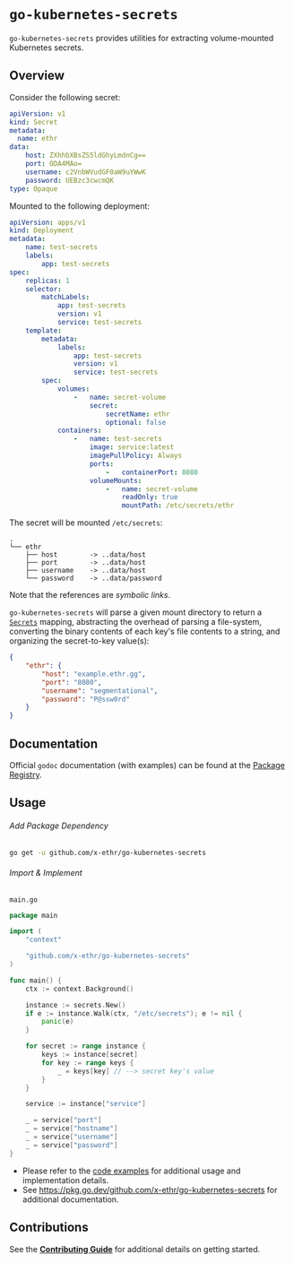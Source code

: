 # `go-kubernetes-secrets`

`go-kubernetes-secrets` provides utilities for extracting volume-mounted Kubernetes secrets.

## Overview

Consider the following secret:

```yaml
apiVersion: v1
kind: Secret
metadata:
  name: ethr
data:
    host: ZXhhbXBsZS5ldGhyLmdnCg==
    port: ODA4MAo=
    username: c2VnbWVudGF0aW9uYWwK
    password: UEBzc3cwcmQK
type: Opaque
```

Mounted to the following deployment:

```yaml
apiVersion: apps/v1
kind: Deployment
metadata:
    name: test-secrets
    labels:
        app: test-secrets
spec:
    replicas: 1
    selector:
        matchLabels:
            app: test-secrets
            version: v1
            service: test-secrets
    template:
        metadata:
            labels:
                app: test-secrets
                version: v1
                service: test-secrets
        spec:
            volumes:
                -   name: secret-volume
                    secret:
                        secretName: ethr
                        optional: false
            containers:
                -   name: test-secrets
                    image: service:latest
                    imagePullPolicy: Always
                    ports:
                        -   containerPort: 8080
                    volumeMounts:
                        -   name: secret-volume
                            readOnly: true
                            mountPath: /etc/secrets/ethr
```

The secret will be mounted `/etc/secrets`:

```
.
└── ethr
    ├── host        -> ..data/host
    ├── port        -> ..data/host
    ├── username    -> ..data/host
    └── password    -> ..data/password
```

Note that the references are *symbolic links*.

`go-kubernetes-secrets` will parse a given mount directory to return a [`Secrets`](./secrets.go) mapping, abstracting
the overhead of parsing a file-system, converting the binary contents of each key's file contents to a string, and
organizing the secret-to-key value(s):

```json
{
    "ethr": {
        "host": "example.ethr.gg",
        "port": "8080",
        "username": "segmentational",
        "password": "P@ssw0rd"
    }
}
```

## Documentation

Official `godoc` documentation (with examples) can be found at the [Package Registry](https://pkg.go.dev/github.com/x-ethr/color).

## Usage

###### Add Package Dependency

```bash
go get -u github.com/x-ethr/go-kubernetes-secrets
```

###### Import & Implement

`main.go`

```go
package main

import (
	"context"

	"github.com/x-ethr/go-kubernetes-secrets"
)

func main() {
	ctx := context.Background()

	instance := secrets.New()
	if e := instance.Walk(ctx, "/etc/secrets"); e != nil {
		panic(e)
	}

	for secret := range instance {
		keys := instance[secret]
		for key := range keys {
			_ = keys[key] // --> secret key's value
		}
	}

	service := instance["service"]

	_ = service["port"]
	_ = service["hostname"]
	_ = service["username"]
	_ = service["password"]
}

```

- Please refer to the [code examples](./example_test.go) for additional usage and implementation details.
- See https://pkg.go.dev/github.com/x-ethr/go-kubernetes-secrets for additional documentation.

## Contributions

See the [**Contributing Guide**](./CONTRIBUTING.md) for additional details on getting started.
